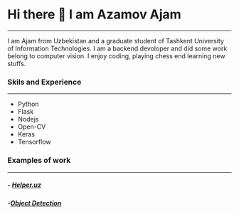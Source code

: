 # Hi there 👋 I am Azamov Ajam
---


I am Ajam from Uzbekistan and a graduate student of Tashkent University of Information Technologies. I am a backend devoloper and did some work belong to computer vision.
I enjoy coding, playing chess end learning new stuffs.


### Skils and Experience
---
- Python
- Flask
- Nodejs
- Open-CV
- Keras
- Tensorflow


### Examples of work
---
##### - [Helper.uz](http://helper.question.uz)
##### -[Object Detection](http://object-detection.question.uz/)

